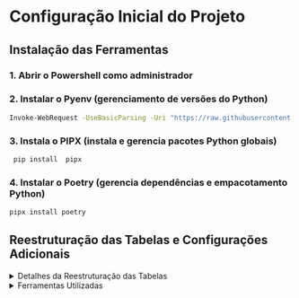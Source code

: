 # Configuração Inicial do Projeto

## Instalação das Ferramentas

### 1. Abrir o Powershell como administrador

### 2. Instalar o Pyenv (gerenciamento de versões do Python)

```sh
Invoke-WebRequest -UseBasicParsing -Uri "https://raw.githubusercontent.com/pyenv-win/pyenv-win/master/pyenv-win/install-pyenv-win.ps1" -OutFile "./install-pyenv-win.ps1"; &"./install-pyenv-win.ps1"
```

### 3. Instala o PIPX (instala e gerencia pacotes Python globais)

```sh 
 pip install  pipx
```

### 4. Instalar o Poetry (gerencia dependências e empacotamento Python)

```sh
pipx install poetry 
```

## Reestruturação das Tabelas e Configurações Adicionais


<details>
<summary>Detalhes da Reestruturação das Tabelas</summary>

Após a instalação das ferramentas e configuração inicial do ambiente, foram realizadas as seguintes ações adicionais:<br><br>

Reestruturação das Tabelas: As tabelas existentes foram modificadas para remover a tabela cache e as colunas de total do item e pedido. Foi adicionada uma nova coluna 'gato' com informações como nome, idade e data de acolhimento. Além disso, criou-se uma coluna para relacionar o gato com o cliente, incluindo informações de data de adoção.
</details>

<details>
<summary>Ferramentas Utilizadas</summary>
VSCode<br>
Python<br>
SQL Server<br>
Docker
</details>